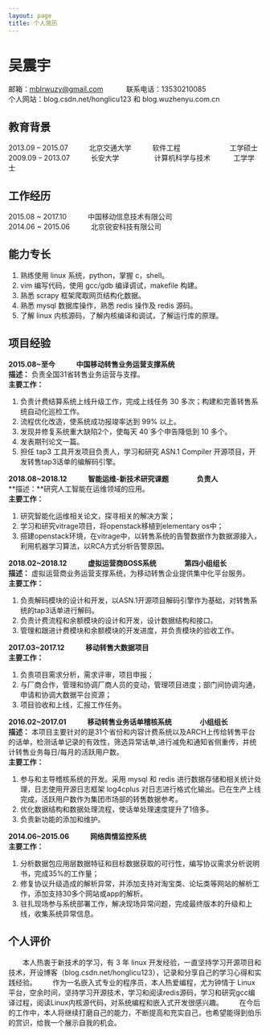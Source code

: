 ```yaml
---
layout: page
title: 个人简历
---
```


# 吴震宇
邮箱：mblrwuzy@gmail.com 　　　联系电话：13530210085 <br>
个人网站：blog.csdn.net/honglicu123 和 blog.wuzhenyu.com.cn

## 教育背景
2013.09 – 2015.07　　　北京交通大学　　　软件工程　　　　　　　工学硕士 <br>
2009.09 – 2013.07　　　长安大学　　　　　计算机科学与技术	　　　工学学士

## 工作经历
2015.08 ~ 2017.10　　　中国移动信息技术有限公司<br>
2014.06 ~ 2015.06　　　北京锐安科技有限公司

## 能力专长                                                                                                                                                               
1. 熟练使用 linux 系统，python，掌握 c，shell。 <br>
2. vim 编写代码，使用 gcc/gdb 编译调试，makefile 构建。 <br>
3. 熟悉 scrapy 框架爬取网页结构化数据。 <br>
4. 熟悉 mysql 数据库操作，熟悉 redis 操作及 redis 源码。
5. 了解 linux 内核源码，了解内核编译和调试，了解运行库的原理。

## 项目经验
**2015.08~至今　　　中国移动转售业务运营支撑系统**<br>**描述：** 负责全国31省转售业务运营与支撑。<br>**主要工作：**

1. 负责计费结算系统上线升级工作，完成上线任务 30 多次；构建和完善转售系统自动化巡检工作。
2. 流程优化改造，使系统成功报竣率达到 99% 以上。
3. 发现并修复系统重大缺陷2个，使每天 40 多个申告降低到 10 多个。
4. 发表期刊论文一篇。 
5. 担任 tap3 工具开发项目负责人，学习和研究 ASN.1 Compiler 开源项目，开发转售tap3话单的编解码引擎。



**2018.08~2018.12　　　智能运维-新技术研究课题　　　　负责人**<br>**描述：**研究人工智能在运维领域的应用。<br>**主要工作：** 

1. 研究智能化运维相关论文，探寻相关的解决方案；
2. 学习和研究vitrage项目，将openstack移植到elementary os中；
3. 搭建openstack环境，在vitrage中，以转售系统的告警数据作为数据源接入，利用机器学习算法，以RCA方式分析告警原因。



**2018.02~2018.12　　　虚拟运营商BOSS系统　　　　第四小组组长**<br>**描述：** 虚拟运营商业务运营支撑系统，为移动转售企业提供集中化平台服务。<br>**主要工作：** 

1. 负责解码模块的设计和开发，以ASN.1开源项目解码引擎作为基础，对转售系统的tap3话单进行解码。
2. 负责计费流程和余额模块的设计和开发，设计数据结构和接口。
3. 管理和跟进计费模块和余额模块的开发进度，并负责模块的验收工作。


**2017.03~2017.12　　　移动转售大数据项目**　<br>**主要工作：** <br>

1. 负责项目需求分析，需求评审，项目申报；
2. 与厂商合作，管理和协调厂商人员的变动，管理项目进度；部门间协调沟通，申请和协调大数据平台资源；
3. 项目验收和上线，汇报工作任务。


**2016.02~2017.01　　　移动转售业务话单稽核系统　　　　小组组长**　<br>**描述：** 本项目主要针对的是31个省份和内容计费系统以及ARCH上传给转售平台的话单，检测话单记录的有效性，筛选异常话单,进行减免和通知省侧重传，并统计转售业务每日/每月的活跃用户数。<br>**主要工作：** <br>

1. 参与和主导稽核系统的开发。采用 mysql 和 redis 进行数据存储和相关统计处理，日志使用开源日志框架 log4cplus 对日志进行格式化输出。已在生产上线完成，活跃用户数作为集团市场部的转售数据参考。 
2. 优化数据结构和数据处理流程，使话单处理速度提升了1倍多。
3. 负责新功能的添加和维护。


**2014.06~2015.06　　　网络舆情监控系统**　<br>**主要工作：** <br>

1. 分析数据包应用层数据特征和目标数据获取的可行性，编写协议需求分析说明书，完成35%的工作量； 
2. 修复协议升级造成的解析异常，并添加支持对淘宝类、论坛类等网站的解析工作，添加支持30多个网站或app的解析。
3. 驻扎现场参与系统部署工作，解决现场异常问题，完成最终版本的升级和上线，收集系统异常信息。

## 个人评价
　　本人热衷于新技术的学习，有 3 年 linux 开发经验，一直坚持学习开源项目和技术，开设博客（blog.csdn.net/honglicu123），记录和分享自己的学习心得和实践经验。
　　作为一名嵌入式专业的程序员，本人热爱编程，尤为钟情于 Linux 平台，空余时间，坚持学习开源技术，学习和阅读redis源码，学习和研究gcc编译过程，阅读Linux内核源代码，对系统编程和嵌入式开发很感兴趣。
　　在今后的工作中，本人将继续打磨自己的能力，不断提高和充实自己，也希望能得到伯乐的赏识，给我一个展示自我的机会。